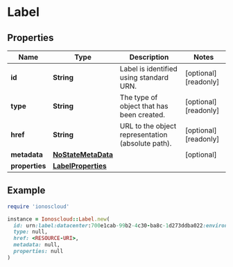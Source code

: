 # Label

## Properties

| Name | Type | Description | Notes |
| ---- | ---- | ----------- | ----- |
| **id** | **String** | Label is identified using standard URN. | [optional][readonly] |
| **type** | **String** | The type of object that has been created. | [optional][readonly] |
| **href** | **String** | URL to the object representation (absolute path). | [optional][readonly] |
| **metadata** | [**NoStateMetaData**](NoStateMetaData.md) |  | [optional] |
| **properties** | [**LabelProperties**](LabelProperties.md) |  |  |

## Example

```ruby
require 'ionoscloud'

instance = Ionoscloud::Label.new(
  id: urn:label:datacenter:700e1cab-99b2-4c30-ba8c-1d273ddba022:environment,
  type: null,
  href: <RESOURCE-URI>,
  metadata: null,
  properties: null
)
```

